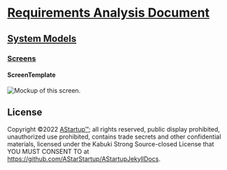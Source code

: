 # [Requirements Analysis Document](../)

## [System Models](./)

### [Screens](../)

#### ScreenTemplate

![Mockup of this screen.](ScreenMockup.png)

## License

Copyright ©2022 [AStartup™](https://astartup.net); all rights reserved, public display prohibited, unauthorized use prohibited, contains trade secrets and other confidential materials, licensed under the Kabuki Strong Source-closed License that YOU MUST CONSENT TO at <https://github.com/AStarStartup/AStartupJekyllDocs>.
